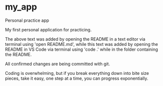 # my_app
Personal practice app

My first personal application for practicing.

The above text was added by opening the README in a text editor via terminal using 'open README.md',
while this text was added by opening the README in VS Code via terminal using 'code .' while in the folder containing the README.

All confirmed changes are being committed with git.

Coding is overwhelming, but if you break everything down into bite size pieces, take it easy, one step at a time, you can progress exponentially.